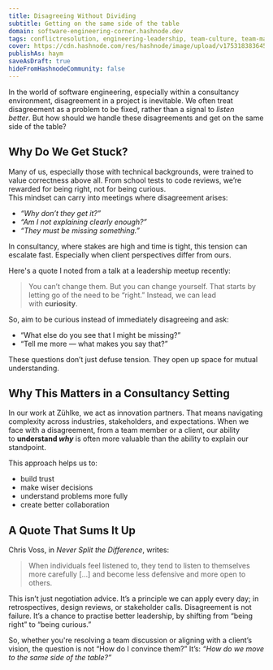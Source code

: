 ```yaml
---
title: Disagreeing Without Dividing
subtitle: Getting on the same side of the table
domain: software-engineering-corner.hashnode.dev
tags: conflictresolution, engineering-leadership, team-culture, team-management, alignment, software-engineering
cover: https://cdn.hashnode.com/res/hashnode/image/upload/v1753183836454/o1wbYgDja.jpg?auto=format
publishAs: haym
saveAsDraft: true
hideFromHashnodeCommunity: false
---
```


In the world of software engineering, especially within a consultancy environment, disagreement in a project is inevitable. We often treat disagreement as a problem to be fixed, rather than a signal to _listen better_. But how should we handle these disagreements and get on the same side of the table? 

## Why Do We Get Stuck?

Many of us, especially those with technical backgrounds, were trained to value correctness above all. From school tests to code reviews, we’re rewarded for being right, not for being curious.  
This mindset can carry into meetings where disagreement arises:

- _“Why don’t they get it?”_
- _“Am I not explaining clearly enough?”_
- _“They must be missing something.”_

In consultancy, where stakes are high and time is tight, this tension can escalate fast. Especially when client perspectives differ from ours.


Here's a quote I noted from a talk at a leadership meetup recently:

> You can’t change them. But you can change yourself. That starts by letting go of the need to be “right.” Instead, we can lead with **curiosity**.

So, aim to be curious instead of immediately disagreeing and ask:

- “What else do you see that I might be missing?”
- “Tell me more — what makes you say that?”

These questions don’t just defuse tension. They open up space for mutual understanding.

## Why This Matters in a Consultancy Setting

In our work at Zühlke, we act as innovation partners. That means navigating complexity across industries, stakeholders, and expectations. When we face with a disagreement, from a team member or a client, our ability to **understand _why_** is often more valuable than the ability to explain our standpoint.

This approach helps us to:

- build trust
- make wiser decisions
- understand problems more fully
- create better collaboration


## A Quote That Sums It Up

Chris Voss, in _Never Split the Difference_, writes:

> When individuals feel listened to, they tend to listen to themselves more carefully \[…\] and become less defensive and more open to others.

This isn’t just negotiation advice. It’s a principle we can apply every day; in retrospectives, design reviews, or stakeholder calls. Disagreement is not failure. It’s a chance to practise better leadership, by shifting from “being right” to “being curious.”

So, whether you're resolving a team discussion or aligning with a client’s vision, the question is not “How do I convince them?” It’s: _“How do we move to the same side of the table?”_